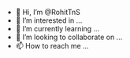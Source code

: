 - 👋 Hi, I’m @RohitTnS
- 👀 I’m interested in ...
- 🌱 I’m currently learning ...
- 💞️ I’m looking to collaborate on ...
- 📫 How to reach me ...

<!---
RohitTnS/RohitTnS is a ✨ special ✨ repository because its `README.md` (this file) appears on your GitHub profile.
You can click the Preview link to take a look at your changes.
--->
